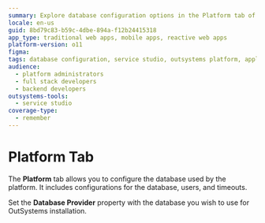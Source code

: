 ```yaml
---
summary: Explore database configuration options in the Platform tab of OutSystems 11 (O11).
locale: en-us
guid: 8bd79c83-b59c-4dbe-894a-f12b24415318
app_type: traditional web apps, mobile apps, reactive web apps
platform-version: o11
figma:
tags: database configuration, service studio, outsystems platform, application deployment, platform management
audience:
  - platform administrators
  - full stack developers
  - backend developers
outsystems-tools:
  - service studio
coverage-type:
  - remember
---
```


# Platform Tab

The **Platform** tab allows you to configure the database used by the platform. It includes configurations for the database, users, and timeouts.

Set the **Database Provider** property with the database you wish to use for OutSystems installation.
